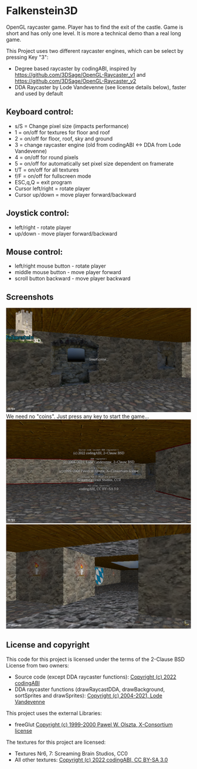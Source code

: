 # Falkenstein3D

OpenGL raycaster game. Player has to find the exit of the castle. Game is short and has only one level. It is more a technical demo than a real long game.

This Project uses two different raycaster engines, which can be select by pressing Key "3":
- Degree based raycaster by codingABI, inspired by https://github.com/3DSage/OpenGL-Raycaster_v1 and https://github.com/3DSage/OpenGL-Raycaster_v2
- DDA Raycaster by Lode Vandevenne (see license details below), faster and used by default

## Keyboard control:
- s/S = Change pixel size (impacts performance)
- 1 = on/off for textures for floor and roof
- 2 = on/off for floor, roof, sky and ground
- 3 = change raycaster engine (old from codingABI <-> DDA from Lode Vandevenne) 
- 4 = on/off for round pixels
- 5 = on/off for automatically set pixel size dependent on framerate
- t/T = on/off for all textures
- f/F = on/off for fullscreen mode
- ESC,q,Q = exit program
- Cursor left/right = rotate player
- Cursor up/down = move player forward/backward

## Joystick control:
- left/right - rotate player
- up/down - move player forward/backward
 
## Mouse control:
- left/right mouse button - rotate player
- middle mouse button - move player forward
- scroll button backward - move player backward

## Screenshots
![Start screen](assets/images/Screenshot01.jpg)
We need no "coins". Just press any key to start the game...
![During game](assets/images/Screenshot02.jpg)
![License screen](assets/images/Screenshot03.jpg)

## License and copyright

This code for this project is licensed under the terms of the 2-Clause BSD License from two owners:

- Source code (except DDA raycaster functions): [Copyright (c) 2022 codingABI](LICENSE.md)
- DDA raycaster functions (drawRaycastDDA, drawBackground, sortSprites and drawSprites): [Copyright (c) 2004-2021, Lode Vandevenne](LICENSE.DDA)

This project uses the external Libraries:
- freeGlut [Copyright (c) 1999-2000 Pawel W. Olszta, X-Consortium license](LICENSE.freeGlut)

The textures for this project are licensed:
- Textures Nr6, 7: Screaming Brain Studios, CC0 
- All other textures: [Copyright (c) 2022 codingABI, CC BY-SA 3.0](LICENSE.CC-BY-SA-3.0)
